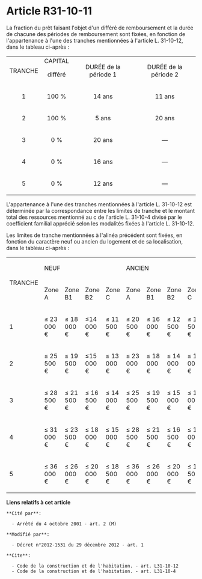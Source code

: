 # Article R31-10-11

La fraction du prêt faisant l'objet d'un différé de remboursement et la durée de chacune des périodes de remboursement sont
fixées, en fonction de l'appartenance à l'une des tranches mentionnées à l'article L. 31-10-12, dans le tableau ci-après : 

<table>
  <tbody>
    <tr>
      <td align="center"> TRANCHE</td>
      <td align="center"> CAPITAL

différé</td>
      <td align="center"> DURÉE de la période 1</td>
      <td align="center"> DURÉE de la période 2</td>
    </tr>
    <tr>
      <td align="center">

1

</td>
      <td align="center">

100 %

</td>
      <td align="center">

14 ans

</td>
      <td align="center">

11 ans

</td>
    </tr>
    <tr>
      <td align="center">

2

</td>
      <td align="center">

100 %

</td>
      <td align="center">

5 ans

</td>
      <td align="center">

20 ans

</td>
    </tr>
    <tr>
      <td align="center">

3

</td>
      <td align="center">

0 %

</td>
      <td align="center">

20 ans

</td>
      <td align="center">

―

</td>
    </tr>
    <tr>
      <td align="center">

4

</td>
      <td align="center">

0 %

</td>
      <td align="center">

16 ans

</td>
      <td align="center">

―

</td>
    </tr>
    <tr>
      <td align="center">

5

</td>
      <td align="center">

0 %

</td>
      <td align="center">

12 ans

</td>
      <td align="center">

―</td>
    </tr>
  </tbody>
</table>

L'appartenance à l'une des tranches mentionnées à l'article L. 31-10-12 est déterminée par la correspondance entre les
limites de tranche et le montant total des ressources mentionné au c de l'article L. 31-10-4 divisé par le coefficient
familial apprécié selon les modalités fixées à l'article L. 31-10-12. 

Les limites de tranche mentionnées à l'alinéa précédent sont fixées, en fonction du caractère neuf ou ancien du logement et
de sa localisation, dans le tableau ci-après : 

<table>
  <tbody>
    <tr>
      <td rowspan="2">

TRANCHE

</td>
      <td colspan="4">

NEUF

</td>
      <td colspan="4">

ANCIEN

</td>
    </tr>
    <tr>
      <td>

Zone A 

</td>
      <td>

Zone B1 

</td>
      <td>

Zone B2 

</td>
      <td>

Zone C 

</td>
      <td>

Zone A 

</td>
      <td>

Zone B1 

</td>
      <td>

Zone B2 

</td>
      <td>

Zone C 

</td>
    </tr>
    <tr>
      <td>

1 

</td>
      <td>

≤ 23 000 € 

</td>
      <td>

≤ 18 000 € 

</td>
      <td>

≤14 000 € 

</td>
      <td>

≤ 11 500 € 

</td>
      <td>

≤ 20 500 € 

</td>
      <td>

≤ 16 000 € 

</td>
      <td>

≤ 12 500 € 

</td>
      <td>

≤ 11 500 € 

</td>
    </tr>
    <tr>
      <td>

2 

</td>
      <td>

≤ 25 500 € 

</td>
      <td>

≤ 19 500 € 

</td>
      <td>

≤15 000 € 

</td>
      <td>

≤ 13 000 € 

</td>
      <td>

≤ 23 000 € 

</td>
      <td>

≤ 18 000 € 

</td>
      <td>

≤ 14 000 € 

</td>
      <td>

≤ 13 000 € 

</td>
    </tr>
    <tr>
      <td>

3 

</td>
      <td>

≤ 28 500 € 

</td>
      <td>

≤ 21 500 € 

</td>
      <td>

≤ 16 500 € 

</td>
      <td>

≤ 14 000 € 

</td>
      <td>

≤ 25 500 € 

</td>
      <td>

≤ 19 500 € 

</td>
      <td>

≤ 15 000 € 

</td>
      <td>

≤ 14 000 € 

</td>
    </tr>
    <tr>
      <td>

4 

</td>
      <td>

≤ 31 000 € 

</td>
      <td>

≤ 23 500 € 

</td>
      <td>

≤ 18 000 € 

</td>
      <td>

≤ 15 000 € 

</td>
      <td>

≤ 28 500 € 

</td>
      <td>

≤ 21 500 € 

</td>
      <td>

≤ 16 500 € 

</td>
      <td>

≤ 15 000 € 

</td>
    </tr>
    <tr>
      <td>

5 

</td>
      <td>

≤ 36 000 € 

</td>
      <td>

≤ 26 000 € 

</td>
      <td>

≤ 20 000 € 

</td>
      <td>

≤ 18 500 € 

</td>
      <td>

≤ 36 000 € 

</td>
      <td>

≤ 26 000 € 

</td>
      <td>

≤ 20 000 € 

</td>
      <td>

≤ 18 500 € 

</td>
    </tr>
  </tbody>
</table>

**Liens relatifs à cet article**

	**Cité par**:

	  - Arrêté du 4 octobre 2001 - art. 2 (M)

	**Modifié par**:

	  - Décret n°2012-1531 du 29 décembre 2012 - art. 1

	**Cite**:

	  - Code de la construction et de l'habitation. - art. L31-10-12
	  - Code de la construction et de l'habitation. - art. L31-10-4
